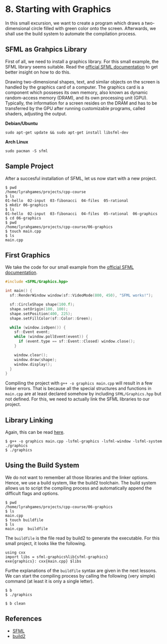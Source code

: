 # 8. Starting with Graphics

In this small excursion, we want to create a program which draws a two-dimensional circle filled with green color onto the screen.
Afterwards, we shall use the build system to automate the compilation process.

## SFML as Grahpics Library
First of all, we need to install a graphics library.
For this small example, the SFML library seems suitable.
Read the [official SFML documentation](https://www.sfml-dev.org/tutorials/2.5/start-linux.php) to get better insight on how to do this.

Drawing two-dimensional shapes, text, and similar objects on the screen is handled by the graphics card of a computer.
The graphics card is a component which posseses its own memory, also known as dynamic random-access memory (DRAM), and its own processing unit (GPU).
Typically, the information for a screen resides on the DRAM and has to be transferred by the GPU after running customizable programs, called shaders, adjusting the output.

**Debian/Ubuntu**

    sudo apt-get update && sudo apt-get install libsfml-dev

**Arch Linux**

    sudo pacman -S sfml

## Sample Project

After a succesful installation of SFML, let us now start with a new project.

    $ pwd
    /home/lyrahgames/projects/cpp-course
    $ ls
    01-hello  02-input  03-fibonacci  04-files  05-rational
    $ mkdir 06-graphics
    $ ls
    01-hello  02-input  03-fibonacci  04-files  05-rational  06-graphics
    $ cd 06-graphics
    $ pwd
    /home/lyrahgames/projects/cpp-course/06-graphics
    $ touch main.cpp
    $ ls
    main.cpp

## First Graphics

We take the code for our small example from the [official SFML documentation](https://www.sfml-dev.org/tutorials/2.5/start-linux.php).

```c++
#include <SFML/Graphics.hpp>

int main() {
  sf::RenderWindow window(sf::VideoMode(800, 450), "SFML works!");

  sf::CircleShape shape(100.f);
  shape.setOrigin(100, 100);
  shape.setPosition(400, 225);
  shape.setFillColor(sf::Color::Green);

  while (window.isOpen()) {
    sf::Event event;
    while (window.pollEvent(event)) {
      if (event.type == sf::Event::Closed) window.close();
    }

    window.clear();
    window.draw(shape);
    window.display();
  }
}
```

Compiling the project with `g++ -o graphics main.cpp` will result in a few linker errors.
That is because all the special structures and functions in `main.cpp` are at least declared somehow by including `SFML/Graphics.hpp` but not defined.
For this, we need to actually link the SFML libraries to our project.

## Library Linking

Again, this can be read [here](https://www.sfml-dev.org/tutorials/2.5/start-linux.php).

    $ g++ -o graphics main.cpp -lsfml-graphics -lsfml-window -lsfml-system
    ./graphics
    $ ./graphics

## Using the Build System

We do not want to remember all those libraries and the linker options.
Hence, we use a build system, like the build2 toolchain.
The build system allows us to script the compiling process and automatically append the difficult flags and options.

    $ pwd
    /home/lyrahgames/projects/cpp-course/06-graphics
    $ ls
    main.cpp
    $ touch buildfile
    $ ls
    main.cpp  buildfile

The `buildfile` is the file read by build2 to generate the executable.
For this small project, it looks like the following.

```
using cxx
import libs = sfml-graphics%lib{sfml-graphics}
exe{graphics}: cxx{main.cpp} $libs
```

Furthe explanations of the `buildfile` syntax are given in the next lessons.
We can start the compiling process by calling the following (very simple) command (at least it is only a single letter).

    $ b
    $ ./graphics

    $ b clean

## References

- [SFML](https://www.sfml-dev.org/)
- [build2](https://build2.org/build2/doc/build2-build-system-manual.xhtml)